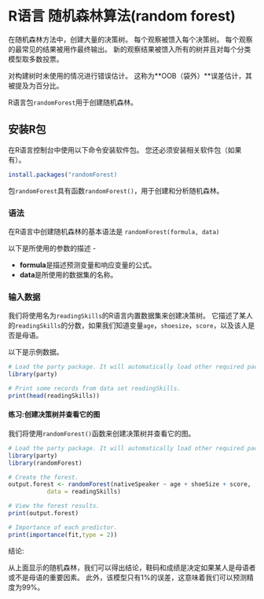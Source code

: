 # R语言 随机森林算法(random forest)

在随机森林方法中，创建大量的决策树。 每个观察被馈入每个决策树。 每个观察的最常见的结果被用作最终输出。 新的观察结果被馈入所有的树并且对每个分类模型取多数投票。

对构建树时未使用的情况进行错误估计。 这称为**OOB（袋外）**误差估计，其被提及为百分比。

R语言包`randomForest`用于创建随机森林。

## 安装R包

在R语言控制台中使用以下命令安装软件包。 您还必须安装相关软件包（如果有）。

```R
install.packages("randomForest)
```

包`randomForest`具有函数`randomForest()`，用于创建和分析随机森林。

### 语法

在R语言中创建随机森林的基本语法是 `randomForest(formula, data)`

以下是所使用的参数的描述 - 

- **formula**是描述预测变量和响应变量的公式。
- **data**是所使用的数据集的名称。

### 输入数据

我们将使用名为`readingSkills`的R语言内置数据集来创建决策树。 它描述了某人的`readingSkills`的分数，如果我们知道变量`age`，`shoesize`，`score`，以及该人是否是母语。

以下是示例数据。

```R
# Load the party package. It will automatically load other required packages.
library(party)

# Print some records from data set readingSkills.
print(head(readingSkills))
```

#### 练习:创建决策树并查看它的图

我们将使用`randomForest()`函数来创建决策树并查看它的图。

```R
# Load the party package. It will automatically load other required packages.
library(party)
library(randomForest)

# Create the forest.
output.forest <- randomForest(nativeSpeaker ~ age + shoeSize + score, 
           data = readingSkills)

# View the forest results.
print(output.forest) 

# Importance of each predictor.
print(importance(fit,type = 2)) 
```

结论:

从上面显示的随机森林，我们可以得出结论，鞋码和成绩是决定如果某人是母语者或不是母语的重要因素。 此外，该模型只有1%的误差，这意味着我们可以预测精度为99%。
